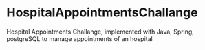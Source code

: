 # HospitalAppointmentsChallange
Hospital Appointments Challange, implemented with Java, Spring, postgreSQL to manage appointments of an hospital 

